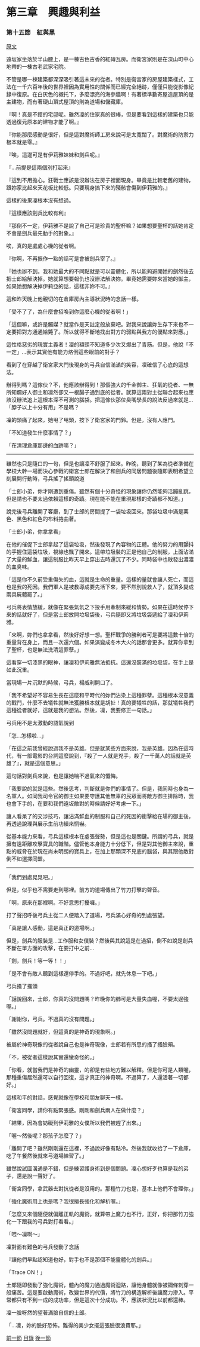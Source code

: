 第三章　興趣與利益
====

### 第十五節　紅與黑

[原文](https://syosetu.org/novel/42788/18.html)

遠坂家坐落於半山腰上，是一棟古色古香的紅磚瓦房。而衛宮家則是在深山町中心地帶的一棟古老武家宅院。

不管是哪一棟建築都深深吸引著這未來的從者。特別是衛宮家的房屋建築樣式，工法在一千六百年後的世界裡因為實用性的關係而已經完全絕跡，僅僅只能從影像紀錄中復原。在白灰色的襯托下，多麼漂亮的海參牆啊！有著標準數寄屋造屋頂的是主建物，而有著硬山頂式屋頂的則為道場和儲藏庫。

『啊！真是不錯的宅邸呢。雖然凜的住家真的很棒，但是要看到這樣的建築也只能透過復元原本的建物才能了啊。』

『你能那麼感動是很好，但是這對魔術師工房來說可是太寬闊了。對魔術的防禦力根本就是零。』

『唉，這邊可是有伊莉雅妹妹和劍兵呢。』

『...前提是這兩個別打起來』

『這到不用擔心。狂戰士應該是沒辦法在房子裡面現身。畢竟是比較老舊的建物，跟妳家比起來天花板比較低。只要現身搞下來的殘骸會傷到伊莉雅的。』

這樣的後果凜根本沒有想過。

『這樣應該劍兵比較有利』

『那倒不一定，伊莉雅不是說了自己可是珍貴的聖杯嘛？如果想要聖杯的話她肯定不會是劍兵最先動手的對象。』

唉，真的是處處心機的從者啊。

『你啊，不再振作一點的話可是會被劍兵宰了。』

『她也辦不到。我和她最大的不同點就是可以靈體化，所以能夠避開她的劍然後去把士郎給解決掉。她就算想要報仇也沒辦法解決妳。畢竟她需要妳來當她的御主，如果她想解決掉伊莉亞的話，這樣非妳不可。』

這和昨天晚上他親切的在倉庫房內主導狀況時的念話一樣。

「受不了了，為什麼會招喚到你這麼心機的從者啊！」

「這個嘛，或許是觸媒？就當作是天註定般放棄吧。對我來說讓妳生存下來也不一定要把對方通通給斃了。所以就得不斷地找出對方的弱點與我方的優點來對應。」

這性格惡劣的現實主義者！凜的額頭不知道多少次又爆出了青筋。但是，他說「不一定」...表示其實他有能力烙倒這些眼前的對手？

看到了在穿越了衛宮家大門後現身的弓兵自信滿滿的笑容，凜確信了心底的這想法。

辦得到嗎？這傢伙？不，他應該辦得到！那個強大的千金御主、狂氣的從者、一無所知爛好人御主和凜然卻又一根腸子通到底的從者。就算這兩對主從聯合起來也應該沒辦法追上這根本深不可測的腦袋。把這傢伙那位臭嘴學長的說法反過來就是...「脖子以上十分有用」不是嗎？

凜的頭痛了起來，她甩了甩頭，按下了衛宮家的門鈴。但是，沒有人應門。

「不知道發生什麼事情了？」

「在清理倉庫那邊的血跡嘛？」

****

雖然也只是隨口的一句，但是也讓凜不舒服了起來。昨晚，聽到了某為從者準備在學校大幹一場而決心參戰的衛宮士郎在解決了和劍兵的同居問題後隨即表明希望立刻展開行動時，弓兵搖了搖頭說道

「士郎小弟，你才剛遭到重傷。雖然有個十分奇怪的現象讓你仍然能夠活蹦亂跳，但是請也不要太過依賴這樣的奇蹟。現在能不能在重現那樣的奇蹟都不知道。」

說完後弓兵離開了客廳，到了士郎的房間提了一袋垃圾回來。那袋垃圾中滿是栗色、黑色和紅色的布料捲曲著。

「士郎小弟，你拿拿看」

在他的催促下士郎拿起了這袋垃圾，然後發現了內容物的正體。他的努力的用顫抖的手握住這袋垃圾，視線也飄了開來。這帶垃圾裝的正是他自己的制服，上面沾滿了大量的鮮血，讓這制服比昨天早上穿出去時還沉了不少。同時袋中也散發出濃濃的血臭味。

「這是你不久前受重傷失的血，這就是生命的重量。這樣的量就會讓人死亡，而這也是我的死因。我們軍人是被教導成要先活下來，要不然別說救人了，就頂多變成兩具屍體罷了。」

弓兵將表情放緩，就像在緊張氣氛之下投手用牽制來緩和情勢。如果在這時候停下來的話就好了，但是當士郎放開垃圾袋後，弓兵隨即又將垃圾袋遞給了凜和伊莉雅。

「來啊，妳們也拿拿看，然後好好想一想。聖杯戰爭的勝利者可是要將這數十倍的重量背在身上，而且一次還六個。如果演變成冬木大火的話那會更多。就算你拿到了聖杯，也是無法洗清這罪孽。」

這看穿一切漆黑的眼神，讓凜和伊莉雅無法抵抗。這還沒裝滿的垃圾袋，在手上是如此沉重。

當現場一片沉默的時候，弓兵，楊威利開口了。

「我不希望好不容易生長在這麼和平時代的妳們沾染上這種罪孽。這種根本沒意義的戰鬥，什麼不去犧牲就無法獲勝根本就是胡扯！真的要犧牲的話，那就犧牲我們這種從者就好，這就是我的想法。然後，凜，我要修正一句話。」

弓兵用不是太激動的語氣說到

「怎...怎樣啦...」

「在這之前我曾經說過我不是英雄。但是就某些方面來說，我是英雄。因為在這時代，有一部電影的台詞這麼說到，『殺了一人就是兇手，殺了一千萬人的話就是英雄了』，就是這個意思。」

這句話對劍兵來說，也是讓她喘不過氣來的懺悔。

「我要說的就是這些。然後思考，判斷就是你們的事情了。但是，我同時也身為一名軍人。如同我司令官的御主如果要守護其他無辜的民眾而將敵方御主排除時，我也會下手的，在要和我們遠坂敵對的時候請好好考慮一下。」

讓人看呆了的交涉技巧，讓沾滿鮮血的制服和自己的死因的衝擊給在場的御主後，再透過說理與展示生前功績來恫嚇。

從基本能力來看，弓兵這樣根本在虛張聲勢，但是這也是關鍵。所謂的弓兵，就是擁有遠距離攻擊寶具的職階。儘管他本身能力十分低下，但是對其他御主來說，重點的威脅在於現在尚未明朗的寶具上，在加上那顆深不見底的腦袋，與其跟他敵對倒不如選擇同盟。

****

「我們到處晃晃吧。」

但是，似乎也不需要走到哪裡。前方的道場傳出了竹刀打擊的聲音。

「啊，原來在那裡啊。不好意思打擾囉。」

打了聲招呼後弓兵主從二人便踏入了道場，弓兵滿心好奇的到處張望。

「真是讓人感動，這是真正的道場啊。」

但是，劍兵的服裝是...工作服和女僕裝？然後與其說這是在過招，倒不如說是劍兵不斷在單方面的攻擊，在要打中之前...

「劍，劍兵！等一等！！」

「是不會有敵人聽到這樣還停手的。不過好吧，就先休息一下吧。」

弓兵搔了搔頭

「話說回來，士郎，你真的沒問題嗎？昨晚你的肺可是大量失血喔，不要太逞強喔。」

「謝謝你，弓兵。不過真的沒有問題。」

「雖然沒問題就好，但這真的是神奇的現象啊。」

被屬於神奇現像的從者說自己也是神奇現像，士郎若有所思的搔了搔臉頰。

「不，被從者這樣說其實還蠻奇怪的。」

「你看，就當我們是神奇的幽靈，的卻是有些地方難以解釋。但是你可是人類喔，那種重傷居然還可以自行回復，這才真正的神奇啊。不過算了，人還活著一切都好。」

這樣和平的對話，感覺就像在學校和朋友聊天一樣。

「衛宮同學，請你有點緊張感。剛剛和劍兵兩人在做什麼？」

「結果，因為會妨礙到伊莉雅的女僕所以我們被趕了出來。」

「喔～然後呢？那孩子怎麼了？」

「離開了吧？雖然剛剛還在這裡，不過說好像有點冷。然後我就收拾了一下倉庫，吃了午餐然後就來弓道場練習了。」

雖然說試圖溝通是不錯，但是練習護身術到是個問題。凜心想好歹也算是我的弟子，還是說一聲好了。

「衛宮同學，拿武器去對抗從者是沒用的。那種竹刀也是，基本上他們不會理你。」

「強化魔術用上也是嗎？我很擅長強化和解析喔。」

「怎麼又來個隨便就偏離正軌的魔術。就算帶上魔力也不行，正好，你把那竹刀強化一下跟我的弓兵對打看看。」

「喂～凜啊～」

凜對面有難色的弓兵發動了念話

『讓他們早點認知道也好，對手也不是那個不能靈體化的劍兵。』

「Trace ON！」

士郎隨即發動了強化魔術，體內的魔力通過魔術迴路，讓他身體就像被鋼條刺穿一般痛苦。這是要啟動魔術，改變世界的代價，將竹刀的構造解析後讓魔力滲入。平常都只有不到一成的成功率，但是這次十分成功。不，應該狀況比以前都還棒。

凜一臉呀然的望著滿臉自信的士郎。

「...凜，妳的臉好恐怖。難得的美少女擺這張臉很浪費耶。」



[前一節](./0314.md)
[目錄](../README.md)
[後一節](./0316.md)
